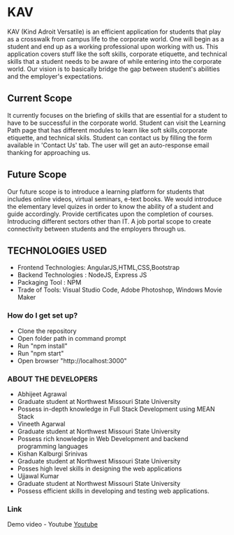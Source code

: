 # KAV

  KAV (Kind Adroit Versatile) is an efficient application for students that play as a crosswalk from campus life to the corporate world.
One will begin as a student and end up as a working professional upon working with us. This application covers stuff like the soft skills, corporate etiquette, and technical skills that a student needs to be aware of while entering into the corporate world. Our vision is to basically bridge the gap between student's abilities and the employer's expectations.

## Current Scope
  It currently focuses on the briefing of skills that are essential for a student to have to be successful in the corporate world. Student can visit the Learning Path page that has different modules to learn like soft skills,corporate etiquette, and technical skils. Student can contact us by filling the form available in 'Contact Us' tab. The user will get an auto-response email thanking for approaching us. 

## Future Scope
  Our future scope is to introduce a learning platform for students that includes online videos, virtual seminars, e-text books. We would introduce the elementary level quizes in order to know the ability of a student and guide accordingly. Provide certificates upon the completion of courses. Introducing different sectors other than IT. A job portal scope to create connectivity between students and the employers through us. 

## TECHNOLOGIES USED

* Frontend Technologies: AngularJS,HTML,CSS,Bootstrap
* Backend Technologies : NodeJS, Express JS
* Packaging Tool : NPM
* Trade of Tools: Visual Studio Code, Adobe Photoshop, Windows Movie Maker

### How do I get set up?

* Clone the repository
* Open folder path in command prompt
* Run "npm install"
* Run "npm start"
* Open browser "http://localhost:3000"


### ABOUT THE DEVELOPERS
- Abhijeet Agrawal
 - Graduate student at Northwest Missouri State University
 - Possess in-depth knowledge in Full Stack Development using MEAN Stack
- Vineeth Agarwal
 - Graduate student at Northwest Missouri State University
 - Possess rich knowledge in Web Development and backend programming languages
- Kishan Kalburgi Srinivas
 - Graduate student at Northwest Missouri State University
 - Posses high level skills in designing the web applications
- Ujjawal Kumar
 - Graduate student at Northwest Missouri State University
 - Possess efficient skills in developing and testing web applications.


### Link

Demo video - Youtube 
[Youtube](https://youtu.be/aduwcr88AJM)
 
